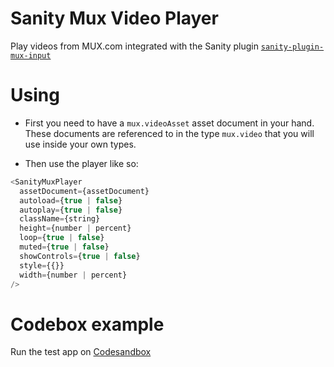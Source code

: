 # Sanity Mux Video Player

Play videos from MUX.com integrated with the Sanity plugin [`sanity-plugin-mux-input`](https://github.com/sanity-io/sanity-plugin-mux-input)

# Using

- First you need to have a `mux.videoAsset` asset document in your hand. These documents are referenced to in the type `mux.video` that you will use inside your own types.

- Then use the player like so:

```js
<SanityMuxPlayer
  assetDocument={assetDocument}
  autoload={true | false}
  autoplay={true | false}
  className={string}
  height={number | percent}
  loop={true | false}
  muted={true | false}
  showControls={true | false}
  style={{}}
  width={number | percent}
/>
```

# Codebox example

Run the test app on [Codesandbox](https://codesandbox.io/s/github/sanity-io/sanity-mux-player/tree/main/test-app)
